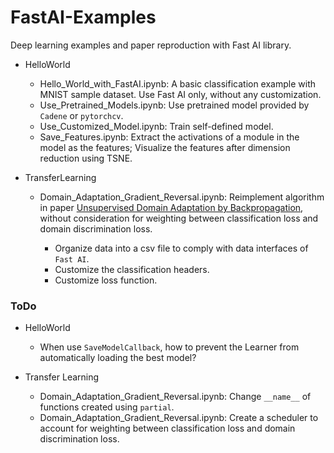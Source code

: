 # FastAI-Examples
Deep learning examples and paper reproduction with Fast AI library.

- HelloWorld

    - Hello_World_with_FastAI.ipynb: A basic classification example with MNIST sample dataset. Use Fast AI only, without any customization.
    - Use_Pretrained_Models.ipynb: Use pretrained model provided by `Cadene` or `pytorchcv`.
    - Use_Customized_Model.ipynb: Train self-defined model.
    - Save_Features.ipynb: Extract the activations of a module in the model as the features; Visualize the features after dimension reduction using TSNE.

- TransferLearning

    - Domain_Adaptation_Gradient_Reversal.ipynb: Reimplement algorithm in paper [Unsupervised Domain Adaptation by Backpropagation](https://arxiv.org/abs/1409.7495), without consideration for weighting between classification loss and domain discrimination loss.
    
        - Organize data into a csv file to comply with data interfaces of `Fast AI`.
        - Customize the classification headers.
        - Customize loss function.

### ToDo
- HelloWorld

    - When use `SaveModelCallback`, how to prevent the Learner from automatically loading the best model?

- Transfer Learning

    - Domain_Adaptation_Gradient_Reversal.ipynb: Change `__name__` of functions created using `partial`.
    - Domain_Adaptation_Gradient_Reversal.ipynb: Create a scheduler to account for weighting between classification loss and domain discrimination loss.

